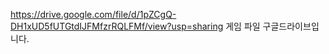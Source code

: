 https://drive.google.com/file/d/1pZCgQ-DH1xUD5fUTGtdIJFMfzrRQLFMf/view?usp=sharing
게임 파일 구글드라이브입니다.
